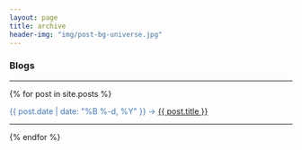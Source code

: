 ```yaml
---
layout: page
title: archive
header-img: "img/post-bg-universe.jpg"
---
```


### Blogs
<hr>

{% for post in site.posts %}
<div class="post-preview">
    <font color="#4078c0">{{ post.date | date: "%B %-d, %Y" }} ->   </font>
     <a target="_blank" href="{{ post.url | prepend: site.baseurl }}">  {{ post.title }}  </a>
</div>
<hr>
{% endfor %}
